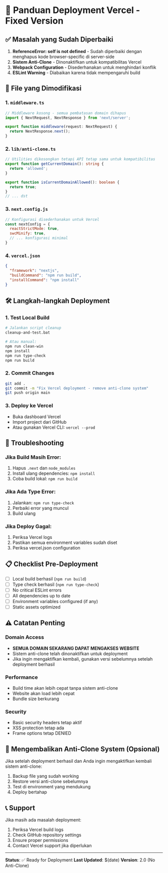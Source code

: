 # 🚀 Panduan Deployment Vercel - Fixed Version

## ✅ Masalah yang Sudah Diperbaiki

1. **ReferenceError: self is not defined** - Sudah diperbaiki dengan menghapus kode browser-specific di server-side
2. **Sistem Anti-Clone** - Dinonaktifkan untuk kompatibilitas Vercel
3. **Webpack Configuration** - Disederhanakan untuk menghindari konflik
4. **ESLint Warning** - Diabaikan karena tidak mempengaruhi build

## 📁 File yang Dimodifikasi

### 1. `middleware.ts`
```typescript
// Middleware kosong - semua pembatasan domain dihapus
import { NextRequest, NextResponse } from 'next/server';

export function middleware(request: NextRequest) {
  return NextResponse.next();
}
```

### 2. `lib/anti-clone.ts`
```typescript
// Utilities dikosongkan tetapi API tetap sama untuk kompatibilitas
export function getCurrentDomain(): string {
  return 'allowed';
}

export function isCurrentDomainAllowed(): boolean {
  return true;
}
// ... dst
```

### 3. `next.config.js`
```javascript
// Konfigurasi disederhanakan untuk Vercel
const nextConfig = {
  reactStrictMode: true,
  swcMinify: true,
  // ... konfigurasi minimal
}
```

### 4. `vercel.json`
```json
{
  "framework": "nextjs",
  "buildCommand": "npm run build",
  "installCommand": "npm install"
}
```

## 🛠️ Langkah-langkah Deployment

### 1. Test Local Build
```bash
# Jalankan script cleanup
cleanup-and-test.bat

# Atau manual:
npm run clean-win
npm install
npm run type-check
npm run build
```

### 2. Commit Changes
```bash
git add .
git commit -m "Fix Vercel deployment - remove anti-clone system"
git push origin main
```

### 3. Deploy ke Vercel
- Buka dashboard Vercel
- Import project dari GitHub
- Atau gunakan Vercel CLI: `vercel --prod`

## 🔧 Troubleshooting

### Jika Build Masih Error:
1. Hapus `.next` dan `node_modules`
2. Install ulang dependencies: `npm install`
3. Coba build lokal: `npm run build`

### Jika Ada Type Error:
1. Jalankan: `npm run type-check`
2. Perbaiki error yang muncul
3. Build ulang

### Jika Deploy Gagal:
1. Periksa Vercel logs
2. Pastikan semua environment variables sudah diset
3. Periksa vercel.json configuration

## 📋 Checklist Pre-Deployment

- [ ] Local build berhasil (`npm run build`)
- [ ] Type check berhasil (`npm run type-check`)
- [ ] No critical ESLint errors
- [ ] All dependencies up to date
- [ ] Environment variables configured (if any)
- [ ] Static assets optimized

## ⚠️ Catatan Penting

### Domain Access
- **SEMUA DOMAIN SEKARANG DAPAT MENGAKSES WEBSITE**
- Sistem anti-clone telah dinonaktifkan untuk deployment
- Jika ingin mengaktifkan kembali, gunakan versi sebelumnya setelah deployment berhasil

### Performance
- Build time akan lebih cepat tanpa sistem anti-clone
- Website akan load lebih cepat
- Bundle size berkurang

### Security
- Basic security headers tetap aktif
- XSS protection tetap ada
- Frame options tetap DENIED

## 🔄 Mengembalikan Anti-Clone System (Opsional)

Jika setelah deployment berhasil dan Anda ingin mengaktifkan kembali sistem anti-clone:

1. Backup file yang sudah working
2. Restore versi anti-clone sebelumnya
3. Test di environment yang mendukung
4. Deploy bertahap

## 📞 Support

Jika masih ada masalah deployment:
1. Periksa Vercel build logs
2. Check GitHub repository settings
3. Ensure proper permissions
4. Contact Vercel support jika diperlukan

---

**Status**: ✅ Ready for Deployment
**Last Updated**: $(date)
**Version**: 2.0 (No Anti-Clone)
